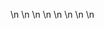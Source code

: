 

















































\n
\n
\n
\n
\n
\n
\n
\n


































































































































